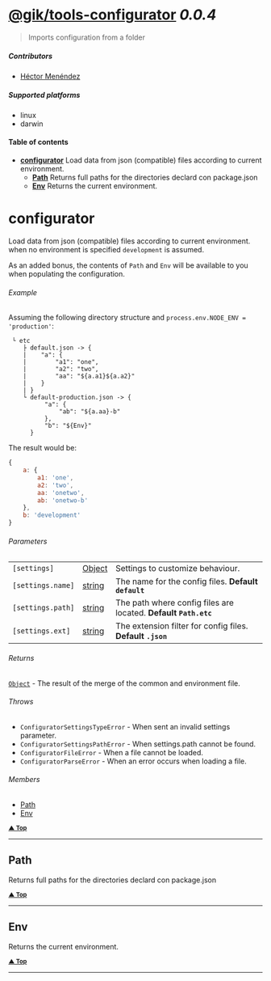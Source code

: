 # [@gik/tools-configurator](https://github.com/gikmx/config#readme) *0.0.4*
> Imports configuration from a folder

##### Contributors
- [Héctor Menéndez](mailto:etor@gik.mx) []()

##### Supported platforms
- linux
- darwin

#### <a name="table-of-contents"></a> Table of contents
- **[configurator](#configurator)** Load data from json (compatible) files according to current environment.
  - **[Path](#configurator.Path)** Returns full paths for the directories declard con package.json
  - **[Env](#configurator.Env)** Returns the current environment.


# <a name="configurator"></a> configurator

Load data from json (compatible) files according to current environment.
when no environment is specified `development` is assumed.

As an added bonus, the contents of `Path` and `Env` will be available to you when
populating the configuration.

###### Example

Assuming the following directory structure and `process.env.NODE_ENV = 'production'`:

```
 └ etc
    ├ default.json -> {
    |    "a": {
    |        "a1": "one",
    |        "a2": "two",
    |        "aa": "${a.a1}${a.a2}"
    |    }
    | }
    └ default-production.json -> {
          "a": {
              "ab": "${a.aa}-b"
          },
          "b": "${Env}"
      }
```
The result would be:

```js
{
    a: {
        a1: 'one',
        a2: 'two',
        aa: 'onetwo',
        ab: 'onetwo-b'
    },
    b: 'development'
}
```

###### Parameters
<table>
    <tr>
        <td style="white-space: nowrap;">
            <code>[settings]</code>
        </td>
        <td style="white-space: nowrap;">
                <a href="#Object">Object</a>
        </td>
        <td>Settings to customize behaviour.</td>
    </tr><tr>
        <td style="white-space: nowrap;">
            <code>[settings.name]</code>
        </td>
        <td style="white-space: nowrap;">
                <a href="#string">string</a>
        </td>
        <td>The name for the config files. <b>Default <code>default</code></b></td>
    </tr><tr>
        <td style="white-space: nowrap;">
            <code>[settings.path]</code>
        </td>
        <td style="white-space: nowrap;">
                <a href="#string">string</a>
        </td>
        <td>The path where config files are located. <b>Default <code>Path.etc</code></b></td>
    </tr><tr>
        <td style="white-space: nowrap;">
            <code>[settings.ext]</code>
        </td>
        <td style="white-space: nowrap;">
                <a href="#string">string</a>
        </td>
        <td>The extension filter for config files. <b>Default <code>.json</code></b></td>
    </tr>
</table>


###### Returns
 [`Object`](#Object) <span style="font-weight:normal"> - The result of the merge of the common and environment file.</span>
###### Throws
- `ConfiguratorSettingsTypeError` - When sent an invalid settings parameter.
- `ConfiguratorSettingsPathError` - When settings.path cannot be found.
- `ConfiguratorFileError` - When a file cannot be loaded.
- `ConfiguratorParseError` - When an error occurs when loading a file.

###### Members

- [Path](#configurator.Path)
- [Env](#configurator.Env)

<small>**[▲ Top](#table-of-contents)**</small>

---

## <a name="configurator.Path"></a> Path

Returns full paths for the directories declard con package.json



<small>**[▲ Top](#table-of-contents)**</small>

---

## <a name="configurator.Env"></a> Env

Returns the current environment.



<small>**[▲ Top](#table-of-contents)**</small>

---

